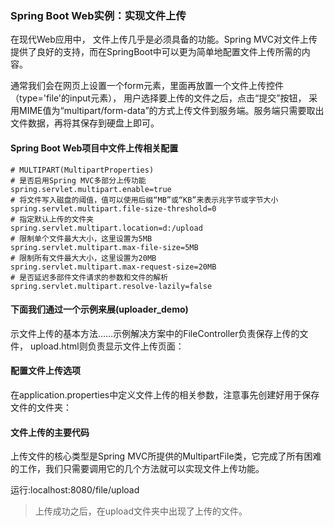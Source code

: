 ### Spring Boot Web实例：实现文件上传

在现代Web应用中， 文件上传几乎是必须具备的功能。Spring MVC对文件上传提供了良好的支持，而在SpringBoot中可以更为简单地配置文件上传所需的内容。

通常我们会在网页上设置一个form元素，里面再放置一个文件上传控件（type='file'的input元素）， 用户选择要上传的文件之后，点击“提交”按钮， 采用MIME值为“multipart/form-data”的方式上传文件到服务端。服务端只需要取出文件数据，再将其保存到硬盘上即可。

#### Spring Boot Web项目中文件上传相关配置

```
# MULTIPART(MultipartProperties)
# 是否启用Spring MVC多部分上传功能
spring.servlet.multipart.enable=true
# 将文件写入磁盘的阈值，值可以使用后缀“MB”或“KB”来表示兆字节或字节大小
spring.servlet.multipart.file-size-threshold=0
# 指定默认上传的文件夹
spring.servlet.multipart.location=d:/upload
# 限制单个文件最大大小，这里设置为5MB
spring.servlet.multipart.max-file-size=5MB
# 限制所有文件最大大小，这里设置为20MB
spring.servlet.multipart.max-request-size=20MB
# 是否延迟多部件文件请求的参数和文件的解析
spring.servlet.multipart.resolve-lazily=false
```

#### 下面我们通过一个示例来展(uploader_demo)

示文件上传的基本方法……示例解决方案中的FileController负责保存上传的文件， upload.html则负责显示文件上传页面：

#### 配置文件上传选项

在application.properties中定义文件上传的相关参数，注意事先创建好用于保存文件的文件夹：

#### 文件上传的主要代码

上传文件的核心类型是Spring MVC所提供的MultipartFile类，它完成了所有困难的工作，我们只需要调用它的几个方法就可以实现文件上传功能。

运行:localhost:8080/file/upload

> 上传成功之后，在upload文件夹中出现了上传的文件。